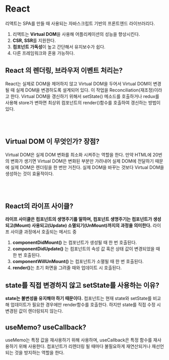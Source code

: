 # React

리액트는 SPA를 만들 때 사용되는 자바스크립트 기반의 프론트엔드 라이브러리다. 

1. 리액트는 <strong>Virtual DOM</strong>을 사용해 어플리케이션의 성능을 향상시킨다.
2. <strong>CSR, SSR</strong>를 지원한다.
3. <strong>컴포넌트 가독성</strong>이 높고 간단해서 유지보수가 쉽다.
4. 다른 프레임워크와 혼용 가능하다.

## React 의 렌더링, 브라우저 이벤트 처리는?
React는 실제로 DOM을 제어하지 않고 Virtual DOM을 두어서 Virtual DOM이 변경될 때 실제 DOM을 변경하도록 설계되어 있다. 이 작업을 Reconciliation(재조정)이라고 한다. Virtual DOM을 갱신하기 위해서 setState() 메소드를 호출하거나 redux를 사용해 store가 변하면 최상위 컴포넌트의 render()함수를 호출하여 갱신하는 방법이 있다.

</br></br>

## Virtual DOM 이 무엇인가? 장점?
  Virtual DOM은 실제 DOM 변화를 최소화 시켜주는 역할을 한다. 만약 HTML에 20번의 변화가 생기면 Virtual DOM은 변화된 부분만 가려내어 실제 DOM에 전달하기 때문에 실제 DOM은 렌더링을 한 번만 거친다. 실제 DOM을 바꾸는 것보다 Virtual DOM을 생성하는 것이 효율적이다.

</br></br>

## React의 라이프 사이클?
<strong>라이프 사이클은 컴포넌트의 생명주기를 말하며, 컴포넌트 생명주기는 컴포넌트가 생성되고(Mount) 사용되고(Update) 소멸되기(UnMount)까지의 과정을 의미한다.</strong> 라이프 사이클 과정에서 호출되는 메서드 중 
1. <strong>componentDidMount()</strong> 는 컴포넌트가 생성될 때 한 번 호출된다. 
2. <strong>componentDidUpdate()</strong> 는 컴포넌트의 속성 값 혹은 상태 값이 변경되었을 때 한 번 호출된다.
3. <strong>componentWillUnMount() </strong>는 컴포넌트가 소멸될 때 한 번 호출된다.
4. <strong>render()</strong>는 초기 화면을 그려줄 때와 업데이트 시 호출된다.


## state를 직접 변경하지 않고 setState를 사용하는 이유?
<strong>state는 불변성을 유지해야 하기 때문이다.</strong> 컴포넌트는 현재 state와 setState를 비교해 업데이트가 필요한 경우에만 render함수를 호출한다. 하지만 state를 직접 수정 시 변경된 값이 렌더링되지 않는다.

## useMemo? useCallback?
useMemo는 특정 값을 재사용하기 위해 사용하며, useCallback은 특정 함수를 재사용하기 위해 사용한다. 컴포넌트가 리렌더링 될 때마다 불필요하게 재연산되거나 재선언 되는 것을 방지하는 역할을 한다.
